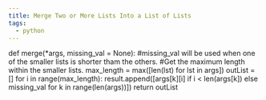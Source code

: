 ```yaml
---
title: Merge Two or More Lists Into a List of Lists
tags:
  - python
---
```

def merge(*args, missing_val = None):
#missing_val will be used when one of the smaller lists is shorter tham the others.
#Get the maximum length within the smaller lists.
  max_length = max([len(lst) for lst in args])
  outList = []
  for i in range(max_length):
    result.append([args[k][i] if i < len(args[k]) else missing_val for k in range(len(args))])
  return outList
